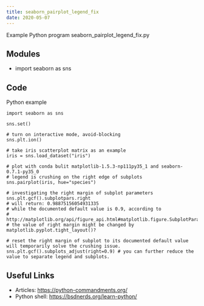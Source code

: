 ```yaml
---
title: seaborn_pairplot_legend_fix
date: 2020-05-07
---
```

Example Python program seaborn_pairplot_legend_fix.py

## Modules

* import seaborn as sns

## Code

Python example

    import seaborn as sns
    
    sns.set()
    
    # turn on interactive mode, avoid-blocking
    sns.plt.ion()
    
    # take iris scatterplot matrix as an example
    iris = sns.load_dataset("iris")
    
    # plot with conda bulit matplotlib-1.5.3-np111py35_1 and seaborn-0.7.1-py35_0
    # legend is crushing on the right edge of subplots
    sns.pairplot(iris, hue="species")
    
    # investigating the right margin of subplot parameters
    sns.plt.gcf().subplotpars.right
    # will return: 0.98875156054931335
    # while the documented default value is 0.9, according to 
    # http://matplotlib.org/api/figure_api.html#matplotlib.figure.SubplotParams
    # the value of right margin might be changed by matplotlib.pyplot.tight_layout()?
     
    # reset the right margin of subplot to its documented default value will temporarily solve the crushing issue.
    sns.plt.gcf().subplots_adjust(right=0.9) # you can further reduce the value to separate legend and subplots.
    
    
    

## Useful Links

- Articles: https://python-commandments.org/
- Python shell: https://bsdnerds.org/learn-python/

